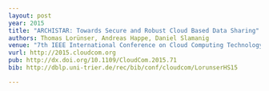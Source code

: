 ```yaml
---
layout: post
year: 2015
title: "ARCHISTAR: Towards Secure and Robust Cloud Based Data Sharing"
authors: Thomas Lorünser, Andreas Happe, Daniel Slamanig
venue: "7th IEEE International Conference on Cloud Computing Technology and Science - CloudCom 2015"
vurl: http://2015.cloudcom.org
pub: http://dx.doi.org/10.1109/CloudCom.2015.71
bib: http://dblp.uni-trier.de/rec/bib/conf/cloudcom/LorunserHS15

---
```


